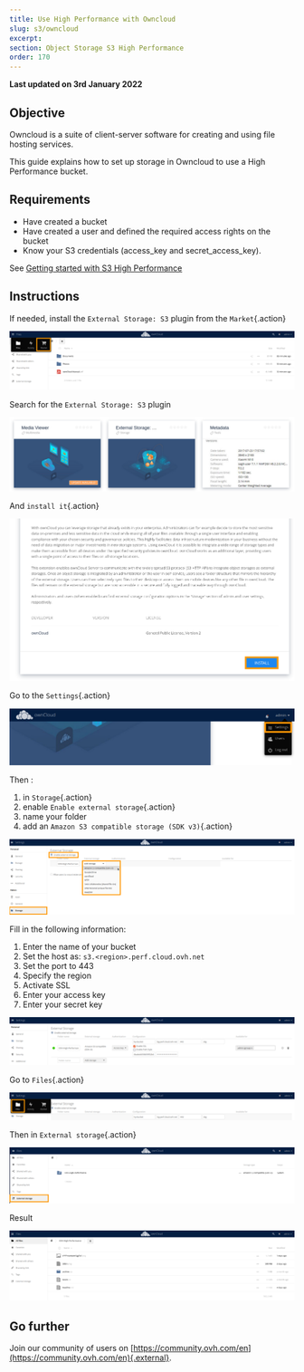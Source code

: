 ```yaml
---
title: Use High Performance with Owncloud
slug: s3/owncloud
excerpt:
section: Object Storage S3 High Performance
order: 170
---
```


**Last updated on 3rd January 2022**

## Objective

Owncloud is a suite of client-server software for creating and using file hosting services.

This guide explains how to set up storage in Owncloud to use a High Performance bucket.

## Requirements

- Have created a bucket
- Have created a user and defined the required access rights on the bucket
- Know your S3 credentials (access_key and secret_access_key).

See [Getting started with S3 High Performance](https://docs.ovh.com/gb/en/storage/s3/getting-started-with-s3)

## Instructions

If needed, install the `External Storage: S3` plugin from the `Market`{.action}

![](images/HighPerf-Owncloud-20211209131331778.png)

Search for the `External Storage: S3` plugin

![](images/HighPerf-Owncloud-20211209131556714.png)

And `install it`{.action}

![](images/HighPerf-Owncloud-20211209131648711.png)

Go to the `Settings`{.action}

![](images/HighPerf-Owncloud-20211209131942821.png)

Then :
1. in `Storage`{.action}
2. enable `Enable external storage`{.action}
3. name your folder
4. add an `Amazon S3 compatible storage (SDK v3)`{.action}

![](images/HighPerf-Owncloud-20211209143008822.png)

Fill in the following information:

1. Enter the name of your bucket
2. Set the host as: `s3.<region>.perf.cloud.ovh.net`
3. Set the port to 443
4. Specify the region
5. Activate SSL
6. Enter your access key
7. Enter your secret key

![](images/HighPerf-Owncloud-20211209133630272.png)

Go to `Files`{.action}

![](images/HighPerf-Owncloud-20211209133730832.png)

Then in `External storage`{.action}

![](images/HighPerf-Owncloud-2021120913382299.png)

Result

![](images/HighPerf-Owncloud-20211209140757288.png)

## Go further

Join our community of users on [https://community.ovh.com/en](https://community.ovh.com/en){.external}.
